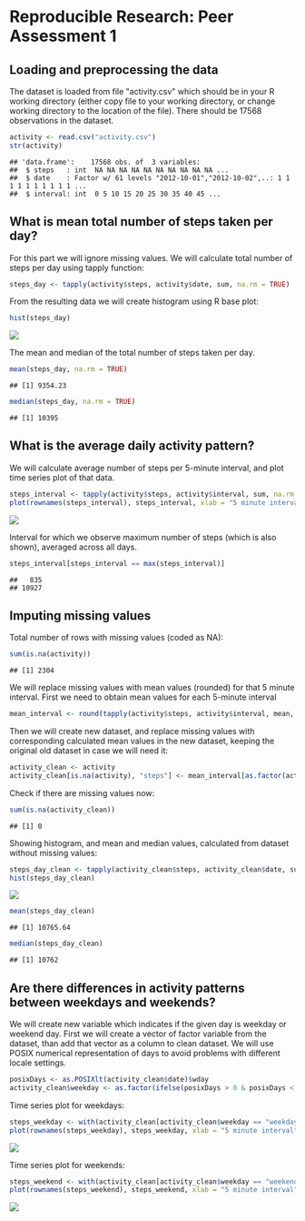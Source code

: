 # Reproducible Research: Peer Assessment 1


## Loading and preprocessing the data

The dataset is loaded from file "activity.csv" which should be in your R working directory (either copy file to your working directory, or change working directory to the location of the file). There should be 17568 observations in the dataset.


```r
activity <- read.csv("activity.csv")
str(activity)
```

```
## 'data.frame':	17568 obs. of  3 variables:
##  $ steps   : int  NA NA NA NA NA NA NA NA NA NA ...
##  $ date    : Factor w/ 61 levels "2012-10-01","2012-10-02",..: 1 1 1 1 1 1 1 1 1 1 ...
##  $ interval: int  0 5 10 15 20 25 30 35 40 45 ...
```


## What is mean total number of steps taken per day?

For this part we will ignore missing values. 
We will calculate total number of steps per day using tapply function:

```r
steps_day <- tapply(activity$steps, activity$date, sum, na.rm = TRUE)
```

From the resulting data we will create histogram using R base plot:

```r
hist(steps_day)
```

![](PA1_template_files/figure-html/unnamed-chunk-3-1.png)<!-- -->

The mean and median of the total number of steps taken per day.

```r
mean(steps_day, na.rm = TRUE)
```

```
## [1] 9354.23
```

```r
median(steps_day, na.rm = TRUE)
```

```
## [1] 10395
```


## What is the average daily activity pattern?

We will calculate average number of steps per 5-minute interval, and plot time series plot of that data.

```r
steps_interval <- tapply(activity$steps, activity$interval, sum, na.rm = TRUE)
plot(rownames(steps_interval), steps_interval, xlab = "5 minute interval", ylab = "average number of steps", type = "l")
```

![](PA1_template_files/figure-html/unnamed-chunk-5-1.png)<!-- -->

Interval for which we observe maximum number of steps (which is also shown), averaged across all days.

```r
steps_interval[steps_interval == max(steps_interval)]
```

```
##   835 
## 10927
```


## Imputing missing values

Total number of rows with missing values (coded as NA):

```r
sum(is.na(activity))
```

```
## [1] 2304
```

We will replace missing values with mean values (rounded) for that 5 minute interval. First we need to obtain mean values for each 5-minute interval

```r
mean_interval <- round(tapply(activity$steps, activity$interval, mean, na.rm = TRUE))
```

Then we will create new dataset, and replace missing values with corresponding calculated mean values in the new dataset, keeping the original old dataset in case we will need it:

```r
activity_clean <- activity
activity_clean[is.na(activity), "steps"] <- mean_interval[as.factor(activity_clean[is.na(activity), "interval"])]
```

Check if there are missing values now:

```r
sum(is.na(activity_clean))
```

```
## [1] 0
```

Showing histogram, and mean and median values, calculated from dataset without missing values:

```r
steps_day_clean <- tapply(activity_clean$steps, activity_clean$date, sum)
hist(steps_day_clean)
```

![](PA1_template_files/figure-html/unnamed-chunk-11-1.png)<!-- -->

```r
mean(steps_day_clean)
```

```
## [1] 10765.64
```

```r
median(steps_day_clean)
```

```
## [1] 10762
```


## Are there differences in activity patterns between weekdays and weekends?

We will create new variable which indicates if the given day is weekday or weekend day.
First we will create a vector of factor variable from the dataset, than add that vector as a column to clean dataset. We will use
POSIX numerical representation of days to avoid problems with different locale settings.

```r
posixDays <- as.POSIXlt(activity_clean$date)$wday
activity_clean$weekday <- as.factor(ifelse(posixDays > 0 & posixDays < 6, "weekday", "weekend"))
```

Time series plot for weekdays:

```r
steps_weekday <- with(activity_clean[activity_clean$weekday == "weekday", ], tapply(steps, interval, mean))
plot(rownames(steps_weekday), steps_weekday, xlab = "5 minute interval", ylab = "average number of steps", type = "l", main = "Weekdays activity")
```

![](PA1_template_files/figure-html/unnamed-chunk-13-1.png)<!-- -->

Time series plot for weekends:

```r
steps_weekend <- with(activity_clean[activity_clean$weekday == "weekend", ], tapply(steps, interval, mean))
plot(rownames(steps_weekend), steps_weekend, xlab = "5 minute interval", ylab = "average number of steps", type = "l", main = "Weekends activity")
```

![](PA1_template_files/figure-html/unnamed-chunk-14-1.png)<!-- -->
